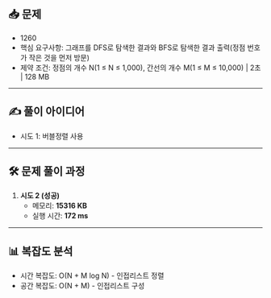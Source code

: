 ## 📥 문제
- 1260
- 핵심 요구사항: 그래프를 DFS로 탐색한 결과와 BFS로 탐색한 결과 출력(정점 번호가 작은 것을 먼저 방문)
- 제약 조건: 정점의 개수 N(1 ≤ N ≤ 1,000), 간선의 개수 M(1 ≤ M ≤ 10,000) | 2초 | 128 MB

---

## ✍️ 풀이 아이디어
- 시도 1: 버블정렬 사용

---

## 🛠️ 문제 풀이 과정
1. **시도 2 (성공)**
   - 메모리: **15316 KB**  
   - 실행 시간: **172 ms**

---

## 📊 복잡도 분석
- 시간 복잡도: O(N + M log N) - 인접리스트 정렬
- 공간 복잡도: O(N + M) - 인접리스트 구성